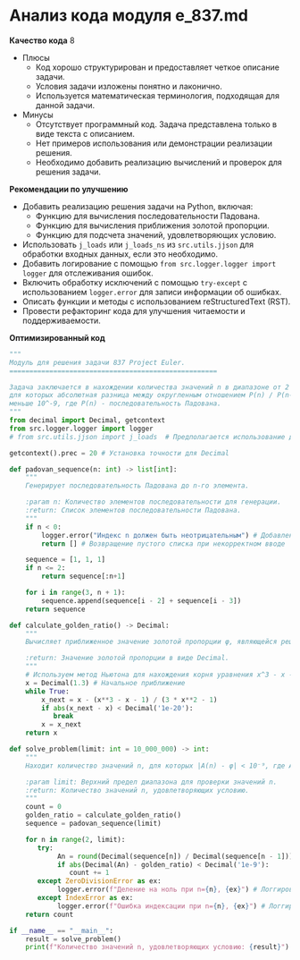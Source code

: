 # Анализ кода модуля e_837.md

**Качество кода**
8
- Плюсы
    -  Код хорошо структурирован и предоставляет четкое описание задачи.
    -  Условия задачи изложены понятно и лаконично.
    -  Используется математическая терминология, подходящая для данной задачи.
- Минусы
    -  Отсутствует программный код. Задача представлена только в виде текста с описанием.
    -  Нет примеров использования или демонстрации реализации решения.
    -  Необходимо добавить реализацию вычислений и проверок для решения задачи.

**Рекомендации по улучшению**
- Добавить реализацию решения задачи на Python, включая:
    -  Функцию для вычисления последовательности Падована.
    -  Функцию для вычисления приближения золотой пропорции.
    -  Функцию для подсчета значений, удовлетворяющих условию.
-  Использовать  `j_loads` или `j_loads_ns` из `src.utils.jjson` для обработки входных данных, если это необходимо.
-  Добавить логирование с помощью `from src.logger.logger import logger` для отслеживания ошибок.
-  Включить обработку исключений с помощью `try-except` с использованием `logger.error` для записи информации об ошибках.
-  Описать функции и методы с использованием reStructuredText (RST).
-  Провести рефакторинг кода для улучшения читаемости и поддерживаемости.

**Оптимизированный код**
```python
"""
Модуль для решения задачи 837 Project Euler.
====================================================

Задача заключается в нахождении количества значений n в диапазоне от 2 до 10,000,000,
для которых абсолютная разница между округленным отношением P(n) / P(n-1) и золотой пропорцией
меньше 10^-9, где P(n) - последовательность Падована.
"""
from decimal import Decimal, getcontext
from src.logger.logger import logger
# from src.utils.jjson import j_loads  # Предполагается использование для загрузки данных, если необходимо

getcontext().prec = 20 # Установка точности для Decimal

def padovan_sequence(n: int) -> list[int]:
    """
    Генерирует последовательность Падована до n-го элемента.

    :param n: Количество элементов последовательности для генерации.
    :return: Список элементов последовательности Падована.
    """
    if n < 0:
        logger.error("Индекс n должен быть неотрицательным") # Добавление логгера
        return [] # Возвращение пустого списка при некорректном вводе

    sequence = [1, 1, 1]
    if n <= 2:
        return sequence[:n+1]

    for i in range(3, n + 1):
        sequence.append(sequence[i - 2] + sequence[i - 3])
    return sequence

def calculate_golden_ratio() -> Decimal:
    """
    Вычисляет приближенное значение золотой пропорции φ, являющейся решением уравнения x³ = x + 1.

    :return: Значение золотой пропорции в виде Decimal.
    """
    # Используем метод Ньютона для нахождения корня уравнения x^3 - x - 1 = 0
    x = Decimal(1.3) # Начальное приближение
    while True:
        x_next = x - (x**3 - x - 1) / (3 * x**2 - 1)
        if abs(x_next - x) < Decimal('1e-20'):
           break
        x = x_next
    return x

def solve_problem(limit: int = 10_000_000) -> int:
    """
    Находит количество значений n, для которых |A(n) - φ| < 10⁻⁹, где A(n) - округленное значение P(n)/P(n-1).

    :param limit: Верхний предел диапазона для проверки значений n.
    :return: Количество значений n, удовлетворяющих условию.
    """
    count = 0
    golden_ratio = calculate_golden_ratio()
    sequence = padovan_sequence(limit)

    for n in range(2, limit):
       try:
            An = round(Decimal(sequence[n]) / Decimal(sequence[n - 1]))
            if abs(Decimal(An) - golden_ratio) < Decimal('1e-9'):
               count += 1
       except ZeroDivisionError as ex:
            logger.error(f"Деление на ноль при n={n}, {ex}") # Логгирование деления на 0
       except IndexError as ex:
            logger.error(f"Ошибка индексации при n={n}, {ex}") # Логгирование ошибки индекса
    return count

if __name__ == "__main__":
    result = solve_problem()
    print(f"Количество значений n, удовлетворяющих условию: {result}")

```